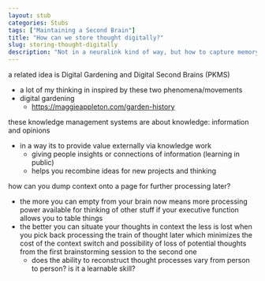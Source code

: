 ```yaml
---
layout: stub
categories: Stubs
tags: ["Maintaining a Second Brain"]
title: "How can we store thought digitally?"
slug: storing-thought-digitally
description: "Not in a neuralink kind of way, but how to capture memory, thoughts, ideas, and opinions in a digital environment"
---
```


a related idea is Digital Gardening and Digital Second Brains (PKMS)
* a lot of my thinking in inspired by these two phenomena/movements
* digital gardening
    * https://maggieappleton.com/garden-history 

these knowledge management systems are about knowledge: information and opinions	
* in a way its to provide value externally via knowledge work
    * giving people insights or connections of information (learning in public)
    * helps you recombine ideas for new projects and thinking

how can you dump context onto a page for further processing later? 
* the more you can empty from your brain now means more processing power available for thinking of other stuff if your executive function allows you to table things
* the better you can situate your thoughts in context the less is lost when you pick back processing the train of thought later which minimizes the cost of the context switch and possibility of loss of potential thoughts from the first brainstorming session to the second one 
    * does the ability to reconstruct thought processes vary from person to person? is it a learnable skill?